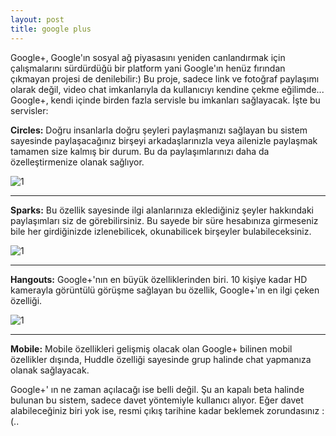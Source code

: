 ```yaml
---
layout: post
title: google plus
---
```


Google+, Google'ın sosyal ağ piyasasını yeniden canlandırmak için çalışmalarını 
sürdürdüğü bir platform yani Google'ın henüz fırından çıkmayan projesi de denilebilir:)
Bu proje, sadece link ve fotoğraf paylaşımı olarak değil, video chat imkanlarıyla da 
kullanıcıyı kendine çekme eğilimde... Google+, kendi içinde birden fazla servisle bu imkanları
sağlayacak. İşte bu servisler:

**Circles:** Doğru insanlarla doğru şeyleri paylaşmanızı sağlayan bu sistem sayesinde paylaşacağınız
birşeyi arkadaşlarınızla veya ailenizle paylaşmak tamamen size kalmış bir durum. Bu da paylaşımlarınızı
daha da özelleştirmenize olanak sağlıyor.

![1](http://maydogan.me/file/circles.jpg)

---

**Sparks:** Bu özellik sayesinde ilgi alanlarınıza eklediğiniz şeyler hakkındaki
paylaşımları siz de görebilirsiniz. Bu sayede bir süre hesabınıza girmeseniz bile
her girdiğinizde izlenebilicek, okunabilicek birşeyler bulabileceksiniz.

![1](http://maydogan.me/file/sparks.jpg)

---

**Hangouts:** Google+'nın en büyük özelliklerinden biri. 10 kişiye kadar HD kamerayla
görüntülü görüşme sağlayan bu özellik, Google+'ın en ilgi çeken özelliği.

![1](http://maydogan.me/file/hangouts.jpg)

---

**Mobile:** Mobile özellikleri gelişmiş olacak olan Google+ bilinen mobil özellikler dışında,
Huddle özelliği sayesinde grup halinde chat yapmanıza olanak sağlayacak. 

Google+' ın ne zaman açılacağı ise belli değil. Şu an kapalı beta halinde bulunan bu sistem, 
sadece davet yöntemiyle kullanıcı alıyor. Eğer davet alabileceğiniz biri yok ise, resmi çıkış 
tarihine kadar beklemek zorundasınız :(..

